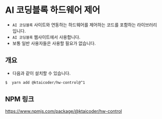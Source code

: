 # AI 코딩블록 하드웨어 제어

- `AI 코딩블록` 사이트와 연동하는 하드웨어를 제어하는 코드를 포함하는 라이브러리 입니다.
- `AI 코딩블록` 웹사이트에서 사용합니다.
- 보통 일반 사용자들은 사용할 필요가 없습니다.

## 개요

- 다음과 같이 설치할 수 있습니다.

```bash
$  yarn add @ktaicoder/hw-control@^1
```

## NPM 링크

https://www.npmjs.com/package/@ktaicoder/hw-control

